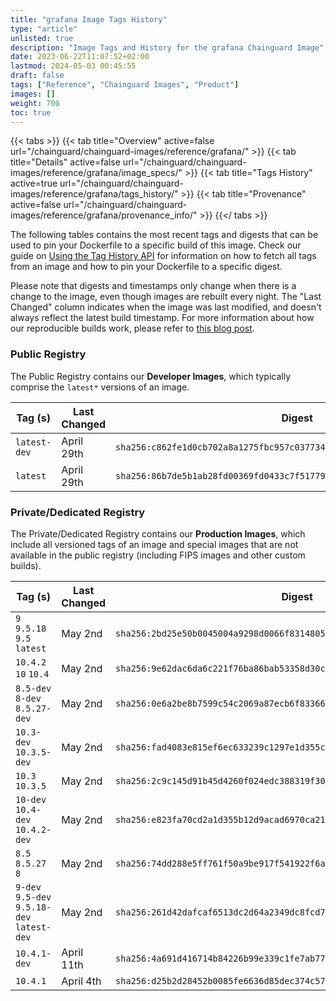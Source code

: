 ```yaml
---
title: "grafana Image Tags History"
type: "article"
unlisted: true
description: "Image Tags and History for the grafana Chainguard Image"
date: 2023-06-22T11:07:52+02:00
lastmod: 2024-05-03 00:45:55
draft: false
tags: ["Reference", "Chainguard Images", "Product"]
images: []
weight: 700
toc: true
---
```


{{< tabs >}}
{{< tab title="Overview" active=false url="/chainguard/chainguard-images/reference/grafana/" >}}
{{< tab title="Details" active=false url="/chainguard/chainguard-images/reference/grafana/image_specs/" >}}
{{< tab title="Tags History" active=true url="/chainguard/chainguard-images/reference/grafana/tags_history/" >}}
{{< tab title="Provenance" active=false url="/chainguard/chainguard-images/reference/grafana/provenance_info/" >}}
{{</ tabs >}}

The following tables contains the most recent tags and digests that can be used to pin your Dockerfile to a specific build of this image. Check our guide on [Using the Tag History API](/chainguard/chainguard-images/using-the-tag-history-api/) for information on how to fetch all tags from an image and how to pin your Dockerfile to a specific digest.

Please note that digests and timestamps only change when there is a change to the image, even though images are rebuilt every night. The "Last Changed" column indicates when the image was last modified, and doesn't always reflect the latest build timestamp. For more information about how our reproducible builds work, please refer to [this blog post](https://www.chainguard.dev/unchained/reproducing-chainguards-reproducible-image-builds).

### Public Registry
The Public Registry contains our **Developer Images**, which typically comprise the `latest*` versions of an image.

| Tag (s)       | Last Changed | Digest                                                                    |
|---------------|--------------|---------------------------------------------------------------------------|
|  `latest-dev` | April 29th   | `sha256:c862fe1d0cb702a8a1275fbc957c03773420a94e02f2cccd5201ef99ac39bf4e` |
|  `latest`     | April 29th   | `sha256:86b7de5b1ab28fd00369fd0433c7f517792973d0a2e56d6beba11f98dd38fa4e` |


### Private/Dedicated Registry
The Private/Dedicated Registry contains our **Production Images**, which include all versioned tags of an image and special images that are not available in the public registry (including FIPS images and other custom builds).

| Tag (s)                                      | Last Changed | Digest                                                                    |
|----------------------------------------------|--------------|---------------------------------------------------------------------------|
|  `9` `9.5.18` `9.5` `latest`                 | May 2nd      | `sha256:2bd25e50b0045004a9298d0066f83148050e4e1b6ed2d2951fd066cdff984200` |
|  `10.4.2` `10` `10.4`                        | May 2nd      | `sha256:9e62dac6da6c221f76ba86bab53358d30cbb666651cc9bc7a1b2ac16243e81c6` |
|  `8.5-dev` `8-dev` `8.5.27-dev`              | May 2nd      | `sha256:0e6a2be8b7599c54c2069a87ecb6f83366c4ea1bdbbbf912b3001b22c3de3afb` |
|  `10.3-dev` `10.3.5-dev`                     | May 2nd      | `sha256:fad4083e815ef6ec633239c1297e1d355c6569e27bd5fa662e2e0b9daf34b05b` |
|  `10.3` `10.3.5`                             | May 2nd      | `sha256:2c9c145d91b45d4260f024edc388319f30bd55f4cf90762be819e811d69b3261` |
|  `10-dev` `10.4-dev` `10.4.2-dev`            | May 2nd      | `sha256:e823fa70cd2a1d355b12d9acad6970ca212157c1164e24d91dfe0a0d99d954a7` |
|  `8.5` `8.5.27` `8`                          | May 2nd      | `sha256:74dd288e5ff761f50a9be917f541922f6a805770067fc182045a222cb5521e59` |
|  `9-dev` `9.5-dev` `9.5.18-dev` `latest-dev` | May 2nd      | `sha256:261d42dafcaf6513dc2d64a2349dc8fcd75ae208bd9507f5b9baa382600a9a3e` |
|  `10.4.1-dev`                                | April 11th   | `sha256:4a691d416714b84226b99e339c1fe7ab77c71cc3c870e74ccdf0d3db94404b5e` |
|  `10.4.1`                                    | April 4th    | `sha256:d25b2d28452b0085fe6636d85dec374c57c358f23e483504ccb8772584fe147b` |

